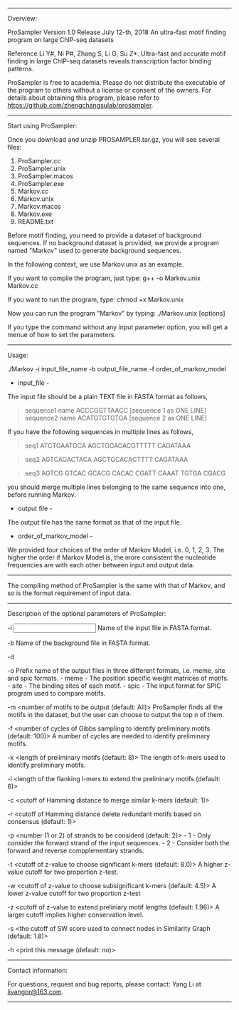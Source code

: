 **************************************************************************************************

Overview:

ProSampler
Version 1.0
Release July 12-th, 2018
An ultra-fast motif finding program on large ChIP-seq datasets

Reference
Li Y#, Ni P#, Zhang S, Li G, Su Z*. Ultra-fast and accurate motif finding in large ChIP-seq datasets
 reveals transcription factor binding patterns.

ProSampler is free to academia. Please do not distribute the executable of the program to others 
without a license or consent of the owners. For details about obtaining this program, please refer 
to https://github.com/zhengchangsulab/prosampler.

**************************************************************************************************

Start using ProSampler:

Once you download and unzip PROSAMPLER.tar.gz, you will see several files:

1. ProSampler.cc
2. ProSampler.unix
3. ProSampler.macos
4. ProSampler.exe
5. Markov.cc
6. Markov.unix
7. Markov.macos
8. Markov.exe
9. README.txt

Before motif finding, you need to provide a dataset of background sequences.
If no background dataset is provided, we provide a program named "Markov"
used to generate background sequences.

In the following context, we use Markov.unix as an example.

If you want to compile the program, just type:
g++ -o Markov.unix Markov.cc

If you want to run the program, type:
chmod +x Markov.unix

Now you can run the program "Markov" by typing:
./Markov.unix [options]

If you type the command without any input parameter option, you will
get a menue of how to set the parameters.

***************************************************************************************************

Usage:

./Markov -i input_file_name -b output_file_name -f order_of_markov_model

- input_file - 

The input file should be a plain TEXT file in FASTA format as follows,  
>sequence1 name
ACCCGGTTAACC [sequence 1 as ONE LINE]
>sequence2 name
ACATGTGTGTGA [sequence 2 as ONE LINE]

If you have the following sequences in multiple lines as follows, 
>seq1
ATCTGAATGCA
AGCTGCACACGTTTTT
CAGATAAA

>seq2
AGTCAGACTACA
AGCTGCACACTTTT
CAGATAAA

>seq3
AGTCG GTCAC GCACG CACAC
CGATT CAAAT TGTGA CGACG

you should merge multiple lines belonging to the same sequence into one, before running Markov.

- output file -

The output file has the same format as that of the input file.

- order_of_markov_model -

We provided four choices of the order of Markov Model, i.e. 0, 1, 2, 3.
The higher the order if Markov Model is, the more consistent the nucleotide frequencies
are with each other between input and output data.

***************************************************************************************************

The compiling method of ProSampler is the same with that of Markov,
and so is the format requirement of input data.

****************************************************************************************************

Description of the optional parameters of ProSampler:

-i	<input file path>
	Name of the input file in FASTA format.

-b	<background file path>
	Name of the background file in FASTA format.
	
-d  <Number of degenerate positions in a PSM>
	
-o	<prefix of output files>
	Prefix name of the output files in three different formats, i.e.
	meme, site and spic formats.
	- meme - The position specific weight matrices of motifs.
	- site - The binding sites of each motif.
	- spic - The input format for SPIC program used to compare motifs.
	
-m  <number of motifs to be output (default: All)>
    ProSampler finds all the motifs in the dataset, but the user can choose to output the top n of them.
	
-f	<number of cycles of Gibbs sampling to identify preliminary motifs (default: 100)>
	A number of cycles are needed to identify preliminary motifs.	

-k	<length of preliminary motifs (default: 8)>
	The length of k-mers used to identify preliminary motifs.

-l	<length of the flanking l-mers to extend the prelininary motifs (default: 6)>

-c	<cutoff of Hamming distance to merge similar k-mers (default: 1)>

-r	<cutoff of Hamming distance delete redundant motifs based on consensus (default: 1)>

-p  <number (1 or 2) of strands to be considerd (default: 2)>
	- 1 - Only consider the forward strand of the input sequences.
	- 2 - Consider both the forward and reverse compplementary strands. 
	
-t	<cutoff of z-value to choose significant k-mers (default: 8.0)>
	A higher z-value cutoff for two proportion z-test.

-w	<cutoff of z-value to choose subsignificant k-mers (default: 4.5)>
	A lower z-value cutoff for two proportion z-test

-z	<cutoff of z-value to extend preliniary motif lengths (default: 1.96)>
	A larger cutoff implies higher conservation level.

-s	<the cutoff of SW score used to connect nodes in Similarity Graph (default: 1.8)>

-h	<print this message (default: no)>

*****************************************************************************************************

Contact information:

For questions, request and bug reports, please contact:
Yang Li at liyangor@163.com.

******************************************************************************************************
